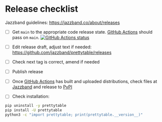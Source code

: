 # Release checklist

Jazzband guidelines: https://jazzband.co/about/releases

- [ ] Get `main` to the appropriate code release state.
      [GitHub Actions](https://github.com/jazzband/prettytable/actions) should pass on
      `main`.
      [![GitHub Actions status](https://github.com/jazzband/prettytable/workflows/Test/badge.svg)](https://github.com/jazzband/prettytable/actions)

- [ ] Edit release draft, adjust text if needed:
      https://github.com/jazzband/prettytable/releases

- [ ] Check next tag is correct, amend if needed

- [ ] Publish release

- [ ] Once
      [GitHub Actions](https://github.com/jazzband/prettytable/actions/workflows/release.yml)
      has built and uploaded distributions, check files at
      [Jazzband](https://jazzband.co/projects/prettytable) and release to
      [PyPI](https://pypi.org/pypi/prettytable)

- [ ] Check installation:

```bash
pip uninstall -y prettytable
pip install -U prettytable
python3 -c "import prettytable; print(prettytable.__version__)"
```
